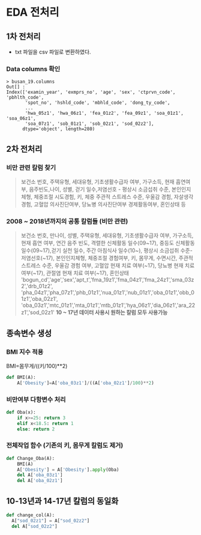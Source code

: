 # EDA 전처리 
## 1차 전처리
- txt 파일을 csv 파일로 변환하였다.

### Data columns 확인
```
> busan_19.columns
Out[] : 
Index(['examin_year', 'exmprs_no', 'age', 'sex', 'ctprvn_code', 'pbhlth_code',
       'spot_no', 'hshld_code', 'mbhld_code', 'dong_ty_code',
       ...
       'hwa_05z1', 'hwa_06z1', 'fea_01z2', 'fea_09z1', 'soa_01z1', 'soa_06z1',
       'soa_07z1', 'sob_01z1', 'sob_02z1', 'sod_02z2'],
      dtype='object', length=280)
```

## 2차 전처리

### 비만 관련 칼럼 찾기
> 보건소 번호, 주택유형, 세대유형, 기초생활수급자 여부, 가구소득, 현재 흡연여부, 음주빈도,나이, 성별, 걷기 일수,저염선호 - 평상시 소금섭취 수준, 본인인지체형, 체중조절 시도경험, 키, 체중 주관적 스트레스 수준, 우울감 경험, 자살생각 경험, 고혈압 의사진단여부, 당뇨병 의사진단여부 경제활동여부, 혼인상태 등

### 2008 ~ 2018년까지의 공통 칼럼들 (비만 관련)
> 보건소 번호, 만나이, 성별, 주택유형, 세대유형, 기초생활수급자 여부, 가구소득, 현재 흡연 여부, 연간 음주 빈도, 격렬한 신체활동 일수(09~17), 중등도 신체활동 일수(09~17),걷기 실천 일수, 주간 아침식사 일수(10~), 평상시 소금섭취 수준-저염선호(~17), 본인인지체형, 체중조절 경험여부, 키, 몸무게, 수면시간, 주관적 스트레스 수준, 우울감 경험 여부, 고혈압 현재 치료 여부(~17), 당뇨병 현재 치료 여부(~17), 관절염 현재 치료 여부(~17), 혼인상태 <br>
> 'bogun_cd','age','sex','apt_t','fma_19z1','fma_04z1','fma_24z1','sma_03z2','drb_01z2',
'pha_04z1','pha_07z1','phb_01z1','nua_01z1','nub_01z1','oba_01z1','obb_01z1','oba_02z1',
'oba_03z1','mtc_01z1','mta_01z1','mtb_01z1','hya_06z1','dia_06z1','ara_22z1','sod_02z1'
**10 ~ 17년 데이터 사용시 원하는 칼럼 모두 사용가능**

## 종속변수 생성
### BMI 지수 적용
BMI=몸무게/((키/100)\*\*2)
```py
def BMI(A):
    A['Obesity']=A['oba_03z1']/((A['oba_02z1']/100)**2)
```

### 비만여부 다항변수 처리
```py
def Oba(x):
    if x>=25: return 3
    elif x<18.5: return 1
    else: return 2
```

### 전체작업 함수 (기존의 키, 몸무게 칼럼도 제거)
```py
def Change_Oba(A):
    BMI(A)
    A['Obesity'] = A['Obesity'].apply(Oba)
    del A['oba_03z1']
    del A['oba_02z1']
```

## 10-13년과 14-17년 칼럼의 동일화
```py
def change_col(A):
  A["sod_02z1"] = A["sod_02z2"]
  del A["sod_02z2"]
```